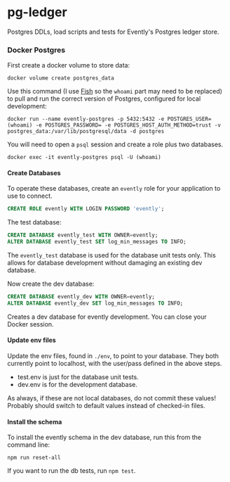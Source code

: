# pg-ledger

Postgres DDLs, load scripts and tests for Evently's Postgres ledger store.

### Docker Postgres

First create a docker volume to store data:

`docker volume create postgres_data`

Use this command (I use [Fish](https://fishshell.com) so the `whoami` part may need to be replaced) to pull and run the correct version of Postgres, configured for local development:

`docker run --name evently-postgres -p 5432:5432 -e POSTGRES_USER=(whoami) -e POSTGRES_PASSWORD= -e POSTGRES_HOST_AUTH_METHOD=trust -v postgres_data:/var/lib/postgresql/data -d postgres`

You will need to open a `psql` session and create a role plus two databases.

`docker exec -it evently-postgres psql -U (whoami)`

#### Create Databases

To operate these databases, create an `evently` role for your application to use to connect.

```sql
CREATE ROLE evently WITH LOGIN PASSWORD 'evently';
```

The test database:

```sql
CREATE DATABASE evently_test WITH OWNER=evently;
ALTER DATABASE evently_test SET log_min_messages TO INFO;
```

The `evently_test` database is used for the database unit tests only. This allows for database development without damaging an existing dev database.

Now create the dev database:

```sql
CREATE DATABASE evently_dev WITH OWNER=evently;
ALTER DATABASE evently_dev SET log_min_messages TO INFO;
```

Creates a dev database for evently development. You can close your Docker session.

#### Update env files
Update the env files, found in `./env`, to point to your database. They both currently point to localhost, with the user/pass defined in the above steps.

* test.env is just for the database unit tests.
* dev.env is for the development database.

As always, if these are not local databases, do not commit these values! Probably should switch to default values instead of checked-in files.

#### Install the schema

To install the evently schema in the dev database, run this from the command line:

`npm run reset-all`

If you want to run the db tests, run `npm test`.
